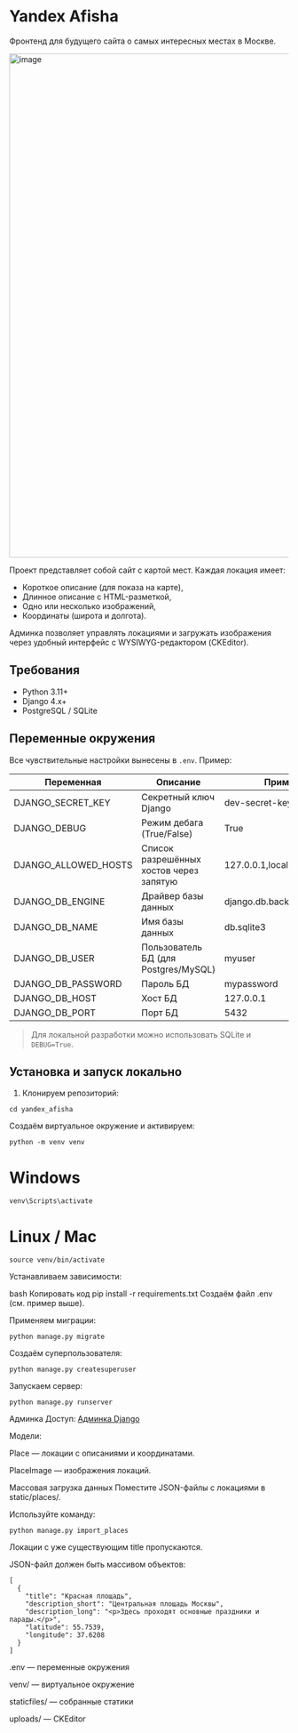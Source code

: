 # Yandex Afisha
Фронтенд для будущего сайта о самых интересных местах в Москве.

<img width="1907" height="907" alt="image" src="https://github.com/user-attachments/assets/ecc257d2-a49b-4b3d-894c-d529655d9043" />

Проект представляет собой сайт с картой мест. Каждая локация имеет:
- Короткое описание (для показа на карте),
- Длинное описание с HTML-разметкой,
- Одно или несколько изображений,
- Координаты (широта и долгота).

Админка позволяет управлять локациями и загружать изображения через удобный интерфейс с WYSIWYG-редактором (CKEditor).

## Требования

- Python 3.11+
- Django 4.x+
- PostgreSQL / SQLite

## Переменные окружения

Все чувствительные настройки вынесены в `.env`. Пример:

| Переменная           | Описание                                   | Пример                     |
|----------------------|--------------------------------------------|----------------------------|
| DJANGO_SECRET_KEY     | Секретный ключ Django                       | dev-secret-key             |
| DJANGO_DEBUG          | Режим дебага (True/False)                  | True                       |
| DJANGO_ALLOWED_HOSTS  | Список разрешённых хостов через запятую   | 127.0.0.1,localhost       |
| DJANGO_DB_ENGINE      | Драйвер базы данных                         | django.db.backends.sqlite3 |
| DJANGO_DB_NAME        | Имя базы данных                             | db.sqlite3                 |
| DJANGO_DB_USER        | Пользователь БД (для Postgres/MySQL)       | myuser                     |
| DJANGO_DB_PASSWORD    | Пароль БД                                  | mypassword                 |
| DJANGO_DB_HOST        | Хост БД                                    | 127.0.0.1                  |
| DJANGO_DB_PORT        | Порт БД                                    | 5432                       |

> Для локальной разработки можно использовать SQLite и `DEBUG=True`.

## Установка и запуск локально

1. Клонируем репозиторий:

```
cd yandex_afisha
```
Создаём виртуальное окружение и активируем:
```
python -m venv venv
```
# Windows
```
venv\Scripts\activate
```
# Linux / Mac
```
source venv/bin/activate
```
Устанавливаем зависимости:

bash
Копировать код
pip install -r requirements.txt
Создаём файл .env (см. пример выше).

Применяем миграции:
```
python manage.py migrate
```
Создаём суперпользователя:
```
python manage.py createsuperuser
```
Запускаем сервер:
```
python manage.py runserver
```
Админка
Доступ: [Админка Django](http://127.0.0.1:8000/admin/)

Модели:

Place — локации с описаниями и координатами.

PlaceImage — изображения локаций.

Массовая загрузка данных
Поместите JSON-файлы с локациями в static/places/.

Используйте команду:
```
python manage.py import_places
```
Локации с уже существующим title пропускаются.

JSON-файл должен быть массивом объектов:
```
[
  {
    "title": "Красная площадь",
    "description_short": "Центральная площадь Москвы",
    "description_long": "<p>Здесь проходят основные праздники и парады.</p>",
    "latitude": 55.7539,
    "longitude": 37.6208
  }
]
```

.env — переменные окружения

venv/ — виртуальное окружение

staticfiles/ — собранные статики

uploads/ — CKEditor
